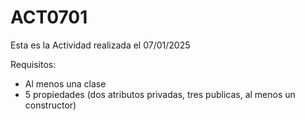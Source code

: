 # ACT0701

Esta es la Actividad realizada el 07/01/2025

Requisitos:
- Al menos una clase
- 5 propiedades (dos atributos privadas, tres publicas, al menos un constructor)
